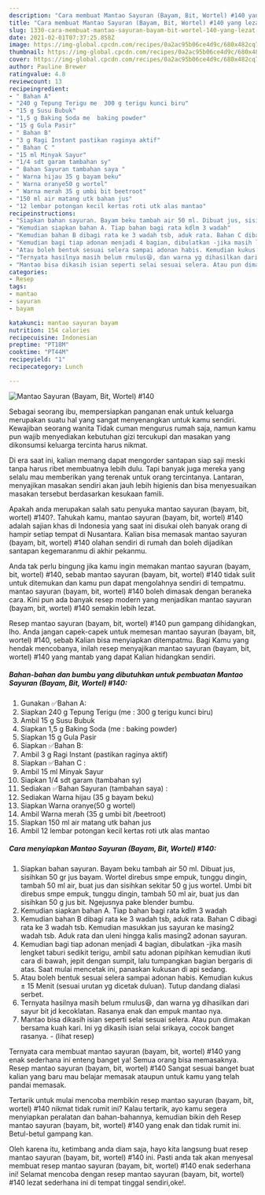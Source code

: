 ```yaml
---
description: "Cara membuat Mantao Sayuran (Bayam, Bit, Wortel) #140 yang lezat dan Mudah Dibuat"
title: "Cara membuat Mantao Sayuran (Bayam, Bit, Wortel) #140 yang lezat dan Mudah Dibuat"
slug: 1330-cara-membuat-mantao-sayuran-bayam-bit-wortel-140-yang-lezat-dan-mudah-dibuat
date: 2021-02-01T07:37:25.858Z
image: https://img-global.cpcdn.com/recipes/0a2ac95b06ce4d9c/680x482cq70/mantao-sayuran-bayam-bit-wortel-140-foto-resep-utama.jpg
thumbnail: https://img-global.cpcdn.com/recipes/0a2ac95b06ce4d9c/680x482cq70/mantao-sayuran-bayam-bit-wortel-140-foto-resep-utama.jpg
cover: https://img-global.cpcdn.com/recipes/0a2ac95b06ce4d9c/680x482cq70/mantao-sayuran-bayam-bit-wortel-140-foto-resep-utama.jpg
author: Pauline Brewer
ratingvalue: 4.8
reviewcount: 13
recipeingredient:
- " Bahan A"
- "240 g Tepung Terigu me  300 g terigu kunci biru"
- "15 g Susu Bubuk"
- "1,5 g Baking Soda me  baking powder"
- "15 g Gula Pasir"
- " Bahan B"
- "3 g Ragi Instant pastikan raginya aktif"
- " Bahan C "
- "15 ml Minyak Sayur"
- "1/4 sdt garam tambahan sy"
- " Bahan Sayuran tambahan saya "
- " Warna hijau 35 g bayam beku"
- " Warna oranye50 g wortel"
- " Warna merah 35 g umbi bit beetroot"
- "150 ml air matang utk bahan jus"
- "12 lembar potongan kecil kertas roti utk alas mantao"
recipeinstructions:
- "Siapkan bahan sayuran. Bayam beku tambah air 50 ml. Dibuat jus, sisihkan 50 gr jus bayam. Wortel direbus smpe empuk, tunggu dingin, tambah 50 ml air, buat jus dan sisihkan sekitar 50 g jus wortel. Umbi bit direbus smpe empuk, tunggu dingin, tambah 50 ml air, buat jus dan sisihkan 50 g jus bit. Ngejusnya pake blender bumbu."
- "Kemudian siapkan bahan A. Tiap bahan bagi rata kdlm 3 wadah"
- "Kemudian bahan B dibagi rata ke 3 wadah tsb, aduk rata. Bahan C dibagi rata ke 3 wadah tsb. Kemudian masukkan jus sayuran ke masing2 wadah tsb. Aduk rata dan uleni hingga kalis masing2 adonan sayuran."
- "Kemudian bagi tiap adonan menjadi 4 bagian, dibulatkan -jika masih lengket taburi sedikit terigu, ambil satu adonan pipihkan kemudian ikuti cara di bawah, jepit dengan sumpit, lalu tumpangkan bagian bergaris di atas. Saat mulai mencetak ini, panaskan kukusan di api sedang."
- "Atau boleh bentuk sesuai selera sampai adonan habis. Kemudian kukus ± 15 Menit (sesuai urutan yg dicetak duluan). Tutup dandang dialasi serbet."
- "Ternyata hasilnya masih belum rmulus😆, dan warna yg dihasilkan dari sayur bit jd kecoklatan. Rasanya enak dan empuk mantao nya."
- "Mantao bisa dikasih isian seperti selai sesuai selera. Atau pun dimakan bersama kuah kari. Ini yg dikasih isian selai srikaya, cocok banget rasanya.           (lihat resep)"
categories:
- Resep
tags:
- mantao
- sayuran
- bayam

katakunci: mantao sayuran bayam 
nutrition: 154 calories
recipecuisine: Indonesian
preptime: "PT18M"
cooktime: "PT44M"
recipeyield: "1"
recipecategory: Lunch

---
```



![Mantao Sayuran (Bayam, Bit, Wortel) #140](https://img-global.cpcdn.com/recipes/0a2ac95b06ce4d9c/680x482cq70/mantao-sayuran-bayam-bit-wortel-140-foto-resep-utama.jpg)

Sebagai seorang ibu, mempersiapkan panganan enak untuk keluarga merupakan suatu hal yang sangat menyenangkan untuk kamu sendiri. Kewajiban seorang  wanita Tidak cuman mengurus rumah saja, namun kamu pun wajib menyediakan kebutuhan gizi tercukupi dan masakan yang dikonsumsi keluarga tercinta harus nikmat.

Di era  saat ini, kalian memang dapat mengorder santapan siap saji meski tanpa harus ribet membuatnya lebih dulu. Tapi banyak juga mereka yang selalu mau memberikan yang terenak untuk orang tercintanya. Lantaran, menyajikan masakan sendiri akan jauh lebih higienis dan bisa menyesuaikan masakan tersebut berdasarkan kesukaan famili. 



Apakah anda merupakan salah satu penyuka mantao sayuran (bayam, bit, wortel) #140?. Tahukah kamu, mantao sayuran (bayam, bit, wortel) #140 adalah sajian khas di Indonesia yang saat ini disukai oleh banyak orang di hampir setiap tempat di Nusantara. Kalian bisa memasak mantao sayuran (bayam, bit, wortel) #140 olahan sendiri di rumah dan boleh dijadikan santapan kegemaranmu di akhir pekanmu.

Anda tak perlu bingung jika kamu ingin memakan mantao sayuran (bayam, bit, wortel) #140, sebab mantao sayuran (bayam, bit, wortel) #140 tidak sulit untuk ditemukan dan kamu pun dapat mengolahnya sendiri di tempatmu. mantao sayuran (bayam, bit, wortel) #140 boleh dimasak dengan beraneka cara. Kini pun ada banyak resep modern yang menjadikan mantao sayuran (bayam, bit, wortel) #140 semakin lebih lezat.

Resep mantao sayuran (bayam, bit, wortel) #140 pun gampang dihidangkan, lho. Anda jangan capek-capek untuk memesan mantao sayuran (bayam, bit, wortel) #140, sebab Kalian bisa menyiapkan ditempatmu. Bagi Kamu yang hendak mencobanya, inilah resep menyajikan mantao sayuran (bayam, bit, wortel) #140 yang mantab yang dapat Kalian hidangkan sendiri.

<!--inarticleads1-->

##### Bahan-bahan dan bumbu yang dibutuhkan untuk pembuatan Mantao Sayuran (Bayam, Bit, Wortel) #140:

1. Gunakan  ✅Bahan A:
1. Siapkan 240 g Tepung Terigu (me : 300 g terigu kunci biru)
1. Ambil 15 g Susu Bubuk
1. Siapkan 1,5 g Baking Soda (me : baking powder)
1. Siapkan 15 g Gula Pasir
1. Siapkan  ✅Bahan B:
1. Ambil 3 g Ragi Instant (pastikan raginya aktif)
1. Siapkan  ✅Bahan C :
1. Ambil 15 ml Minyak Sayur
1. Siapkan 1/4 sdt garam (tambahan sy)
1. Sediakan  ✅Bahan Sayuran (tambahan saya) :
1. Sediakan  Warna hijau (35 g bayam beku)
1. Siapkan  Warna oranye(50 g wortel)
1. Ambil  Warna merah (35 g umbi bit /beetroot)
1. Siapkan 150 ml air matang utk bahan jus
1. Ambil 12 lembar potongan kecil kertas roti utk alas mantao




<!--inarticleads2-->

##### Cara menyiapkan Mantao Sayuran (Bayam, Bit, Wortel) #140:

1. Siapkan bahan sayuran. Bayam beku tambah air 50 ml. Dibuat jus, sisihkan 50 gr jus bayam. Wortel direbus smpe empuk, tunggu dingin, tambah 50 ml air, buat jus dan sisihkan sekitar 50 g jus wortel. Umbi bit direbus smpe empuk, tunggu dingin, tambah 50 ml air, buat jus dan sisihkan 50 g jus bit. Ngejusnya pake blender bumbu.
1. Kemudian siapkan bahan A. Tiap bahan bagi rata kdlm 3 wadah
1. Kemudian bahan B dibagi rata ke 3 wadah tsb, aduk rata. Bahan C dibagi rata ke 3 wadah tsb. Kemudian masukkan jus sayuran ke masing2 wadah tsb. Aduk rata dan uleni hingga kalis masing2 adonan sayuran.
1. Kemudian bagi tiap adonan menjadi 4 bagian, dibulatkan -jika masih lengket taburi sedikit terigu, ambil satu adonan pipihkan kemudian ikuti cara di bawah, jepit dengan sumpit, lalu tumpangkan bagian bergaris di atas. Saat mulai mencetak ini, panaskan kukusan di api sedang.
1. Atau boleh bentuk sesuai selera sampai adonan habis. Kemudian kukus ± 15 Menit (sesuai urutan yg dicetak duluan). Tutup dandang dialasi serbet.
1. Ternyata hasilnya masih belum rmulus😆, dan warna yg dihasilkan dari sayur bit jd kecoklatan. Rasanya enak dan empuk mantao nya.
1. Mantao bisa dikasih isian seperti selai sesuai selera. Atau pun dimakan bersama kuah kari. Ini yg dikasih isian selai srikaya, cocok banget rasanya. -           (lihat resep)




Ternyata cara membuat mantao sayuran (bayam, bit, wortel) #140 yang enak sederhana ini enteng banget ya! Semua orang bisa memasaknya. Resep mantao sayuran (bayam, bit, wortel) #140 Sangat sesuai banget buat kalian yang baru mau belajar memasak ataupun untuk kamu yang telah pandai memasak.

Tertarik untuk mulai mencoba membikin resep mantao sayuran (bayam, bit, wortel) #140 nikmat tidak rumit ini? Kalau tertarik, ayo kamu segera menyiapkan peralatan dan bahan-bahannya, kemudian bikin deh Resep mantao sayuran (bayam, bit, wortel) #140 yang enak dan tidak rumit ini. Betul-betul gampang kan. 

Oleh karena itu, ketimbang anda diam saja, hayo kita langsung buat resep mantao sayuran (bayam, bit, wortel) #140 ini. Pasti anda tak akan menyesal membuat resep mantao sayuran (bayam, bit, wortel) #140 enak sederhana ini! Selamat mencoba dengan resep mantao sayuran (bayam, bit, wortel) #140 lezat sederhana ini di tempat tinggal sendiri,oke!.

